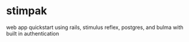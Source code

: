 # stimpak
web app quickstart using rails, stimulus reflex, postgres, and bulma with built in authentication
